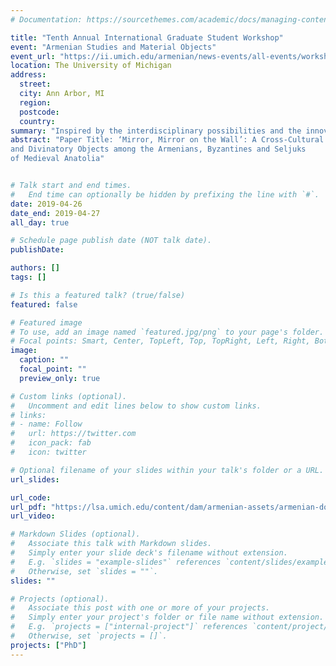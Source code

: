 ```yaml
---
# Documentation: https://sourcethemes.com/academic/docs/managing-content/

title: "Tenth Annual International Graduate Student Workshop"
event: "Armenian Studies and Material Objects"
event_url: "https://ii.umich.edu/armenian/news-events/all-events/workshops/april-2019--armenian-studies-and-material-objects.html"
location: The University of Michigan
address:
  street: 
  city: Ann Arbor, MI
  region:
  postcode:
  country: 
summary: "Inspired by the interdisciplinary possibilities and the innovative scholarly avenues that the study of materiality can open in the field of Armenian Studies, the 2019 International Graduate Student Workshop focuses on the theme of material objects. The exploration of society, arts, culture, and politics through material objects will provide opportunities to discover the ordinary or the everyday practices and experiences of Armenian communities across space and time."
abstract: "Paper Title: ‘Mirror, Mirror on the Wall’: A Cross-Cultural Study of Mirrors as Apotropaic
and Divinatory Objects among the Armenians, Byzantines and Seljuks
of Medieval Anatolia"


# Talk start and end times.
#   End time can optionally be hidden by prefixing the line with `#`.
date: 2019-04-26
date_end: 2019-04-27
all_day: true

# Schedule page publish date (NOT talk date).
publishDate: 

authors: []
tags: []

# Is this a featured talk? (true/false)
featured: false

# Featured image
# To use, add an image named `featured.jpg/png` to your page's folder.
# Focal points: Smart, Center, TopLeft, Top, TopRight, Left, Right, BottomLeft, Bottom, BottomRight.
image:
  caption: ""
  focal_point: ""
  preview_only: true

# Custom links (optional).
#   Uncomment and edit lines below to show custom links.
# links:
# - name: Follow
#   url: https://twitter.com
#   icon_pack: fab
#   icon: twitter

# Optional filename of your slides within your talk's folder or a URL.
url_slides:

url_code:
url_pdf: "https://lsa.umich.edu/content/dam/armenian-assets/armenian-documents/Updated%20program.pdf"
url_video:

# Markdown Slides (optional).
#   Associate this talk with Markdown slides.
#   Simply enter your slide deck's filename without extension.
#   E.g. `slides = "example-slides"` references `content/slides/example-slides.md`.
#   Otherwise, set `slides = ""`.
slides: ""

# Projects (optional).
#   Associate this post with one or more of your projects.
#   Simply enter your project's folder or file name without extension.
#   E.g. `projects = ["internal-project"]` references `content/project/deep-learning/index.md`.
#   Otherwise, set `projects = []`.
projects: ["PhD"]
---
```



